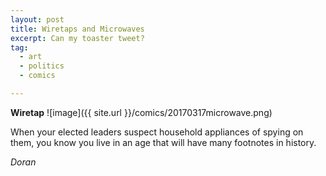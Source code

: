 ```yaml
---
layout: post
title: Wiretaps and Microwaves
excerpt: Can my toaster tweet?
tag:
  - art
  - politics
  - comics

---
```


**Wiretap**
![image]({{ site.url }}/comics/20170317microwave.png)

When your elected leaders suspect household appliances of spying on them, you know you live in an age that will have many footnotes in history.

*Doran*
